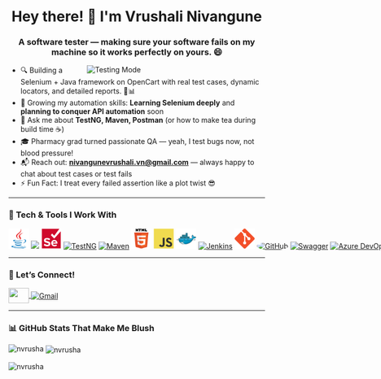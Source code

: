 <h1 align="center">Hey there! 👋 I'm Vrushali Nivangune</h1>
<h3 align="center">A software tester — making sure your software fails on my machine so it works perfectly on yours. 😄</h3>
<img align="right" alt="Testing Mode" width="350" src="https://i.pinimg.com/originals/e7/26/c7/e726c74ac081eed50feee1433d12c998.gif">

- 🔍 Building a Selenium + Java framework on OpenCart with real test cases, dynamic locators, and detailed reports. 🧪📊
- 🌱 Growing my automation skills: **Learning Selenium deeply** and **planning to conquer API automation** soon  
- 💬 Ask me about **TestNG, Maven, Postman** (or how to make tea during build time ☕)  
- 🎓 Pharmacy grad turned passionate QA — yeah, I test bugs now, not blood pressure!  
- 📬 Reach out: **nivangunevrushali.vn@gmail.com** — always happy to chat about test cases or test fails  
- ⚡ Fun Fact: I treat every failed assertion like a plot twist 😎

---

<h3 align="left">🧩 Tech & Tools I Work With</h3>

<p align="left" style="white-space: nowrap;">
  <!-- Java -->
  <a href="#"><img src="https://raw.githubusercontent.com/devicons/devicon/master/icons/java/java-original.svg" width="40" /></a>
  <!-- Postman -->
  <a href="#"><img src="https://www.vectorlogo.zone/logos/getpostman/getpostman-icon.svg" width="40" /></a>
  <!-- Selenium -->
  <a href="#"><img src="https://raw.githubusercontent.com/devicons/devicon/master/icons/selenium/selenium-original.svg" width="40" /></a>
  <!-- TestNG -->
  <a href="#"><img src="https://avatars.githubusercontent.com/u/12528662?s=200&v=4" width="40" title="TestNG"/></a>
  <!-- Maven -->
  <a href="#"><img src="https://encrypted-tbn0.gstatic.com/images?q=tbn:ANd9GcQ7j-TME_dex1aKFg4hd_6CTsxZx_duYzmVkkbNA6Foz6XV-LrMtqSIKHmdcxS3B_h-kG4&usqp=CAU" width="40" title="Maven"/></a>
  <!-- HTML5 -->
  <a href="#"><img src="https://raw.githubusercontent.com/devicons/devicon/master/icons/html5/html5-original-wordmark.svg" width="40" /></a>
  <!-- JavaScript -->
  <a href="#"><img src="https://raw.githubusercontent.com/devicons/devicon/master/icons/javascript/javascript-original.svg" width="40" /></a>
  <!-- Docker -->
  <a href="#"><img src="https://raw.githubusercontent.com/devicons/devicon/master/icons/docker/docker-original.svg" width="40" title="Docker"/></a>
  <!-- Jenkins -->
  <a href="#"><img src="https://www.vectorlogo.zone/logos/jenkins/jenkins-icon.svg" width="40" title="Jenkins"/></a>
  <!-- Git -->
  <a href="#"><img src="https://raw.githubusercontent.com/devicons/devicon/master/icons/git/git-original.svg" width="40" title="Git"/></a>
  <!-- GitHub -->
  <a href="https://github.com" target="_blank"><img src="https://github.githubassets.com/images/modules/logos_page/GitHub-Mark.png" width="40" title="GitHub" style="border-radius: 50%;" /></a>
   <!-- Swagger (Better link) -->
  <a href="#"><img src="https://static1.smartbear.co/swagger/media/assets/images/swagger_logo.svg" width="40" title="Swagger"/></a>
  <!-- Azure DevOps (Better link) -->
  <a href="#"><img src="https://upload.wikimedia.org/wikipedia/commons/3/3f/Azure_DevOps_Logo.svg" width="60" title="Azure DevOps"/></a>
</p>

---

<h3 align="left">🔗 Let’s Connect!</h3>

<p align="left">
  <!-- LinkedIn -->
  <a href="https://www.linkedin.com/in/vrushali-nivangune-a256831b0/" target="blank">
    <img align="center" src="https://raw.githubusercontent.com/rahuldkjain/github-profile-readme-generator/master/src/images/icons/Social/linked-in-alt.svg" height="30" width="40" />
  </a>

  <!-- Gmail -->
  <a href="mailto:nivangunevrushali.vn@gmail.com" target="blank">
    <img align="center" src="https://cdn-icons-png.flaticon.com/512/732/732200.png" alt="Gmail" height="40" width="40" />
  </a>
</p>

---

<h3>📊 GitHub Stats That Make Me Blush</h3>

<p><img align="left" src="https://github-readme-stats.vercel.app/api/top-langs?username=nvrusha&show_icons=true&locale=en&layout=compact" alt="nvrusha" /></p>

<p>&nbsp;<img align="center" src="https://github-readme-stats.vercel.app/api?username=nvrusha&show_icons=true&locale=en" alt="nvrusha" /></p>

<p><img align="center" src="https://github-readme-streak-stats.herokuapp.com/?user=nvrusha&" alt="nvrusha" /></p>
